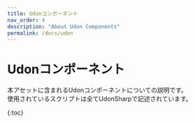 ```yaml
---
title: Udonコンポーネント
nav_order: 4
description: "About Udon Components"
permalink: /docs/udon
---
```


# Udonコンポーネント

本アセットに含まれるUdonコンポーネントについての説明です。  
使用されているスクリプトは全てUdonSharpで記述されています。

{:toc}
